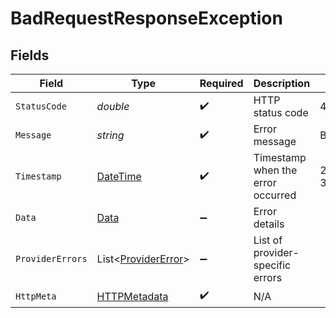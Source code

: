 # BadRequestResponseException


## Fields

| Field                                                                                 | Type                                                                                  | Required                                                                              | Description                                                                           | Example                                                                               |
| ------------------------------------------------------------------------------------- | ------------------------------------------------------------------------------------- | ------------------------------------------------------------------------------------- | ------------------------------------------------------------------------------------- | ------------------------------------------------------------------------------------- |
| `StatusCode`                                                                          | *double*                                                                              | :heavy_check_mark:                                                                    | HTTP status code                                                                      | 400                                                                                   |
| `Message`                                                                             | *string*                                                                              | :heavy_check_mark:                                                                    | Error message                                                                         | Bad Request                                                                           |
| `Timestamp`                                                                           | [DateTime](https://learn.microsoft.com/en-us/dotnet/api/system.datetime?view=net-5.0) | :heavy_check_mark:                                                                    | Timestamp when the error occurred                                                     | 2023-05-30T00:00:00.000Z                                                              |
| `Data`                                                                                | [Data](../../Models/Components/Data.md)                                               | :heavy_minus_sign:                                                                    | Error details                                                                         |                                                                                       |
| `ProviderErrors`                                                                      | List<[ProviderError](../../Models/Components/ProviderError.md)>                       | :heavy_minus_sign:                                                                    | List of provider-specific errors                                                      |                                                                                       |
| `HttpMeta`                                                                            | [HTTPMetadata](../../Models/Components/HTTPMetadata.md)                               | :heavy_check_mark:                                                                    | N/A                                                                                   |                                                                                       |